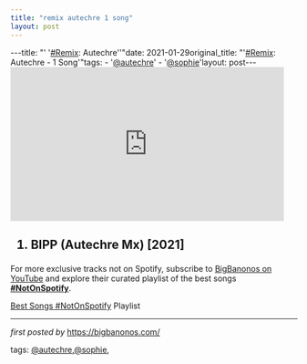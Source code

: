 ```yaml
---
title: "remix autechre 1 song"
layout: post
---
```

---title: "' '[#Remix](/tags/Remix/): Autechre''"date: 2021-01-29original_title: "'[#Remix](/tags/Remix/): Autechre - 1 Song'"tags:  - '[@autechre](/tags/autechre/)'  - '[@sophie](/tags/sophie/)'layout: post---<iframe frameborder="0" height="270" src="https://youtube.com/embed/_3ro1n8DYUY" width="480"></iframe><h2><ol><li>BIPP (Autechre Mx) [2021]</li></ol></h2><!--Subscribe and Playlist Links--><div>    <p>For more exclusive tracks not on Spotify, subscribe to <a href="https://www.youtube.com/[@BigBanonos](/tags/BigBanonos/)" target="_blank">BigBanonos on YouTube</a> and explore their curated playlist of the best songs <strong>[#NotOnSpotify](/tags/NotOnSpotify/)</strong>.</p>    <p><a href="https://www.youtube.com/playlist?list=PLtuNtuTatqI0kFahUCbtbfenC_ET5O_tr" target="_blank">Best Songs [#NotOnSpotify](/tags/NotOnSpotify/) Playlist<br /></a></p></div><hr /><p><em>first posted by</em> <a href="https://bigbanonos.com/" rel="noopener" target="_new">https://bigbanonos.com/</a></p><p>tags: [@autechre](/tags/autechre/),[@sophie](/tags/sophie/),</p>